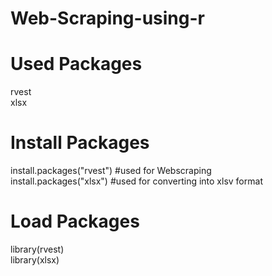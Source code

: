# Web-Scraping-using-r
# Used Packages
rvest<br/>
xlsx<br/>

# Install Packages
install.packages("rvest")  #used for Webscraping  <br/>
install.packages("xlsx")   #used for converting into xlsv format <br/>

# Load Packages
library(rvest)<br/>
library(xlsx)</br>


